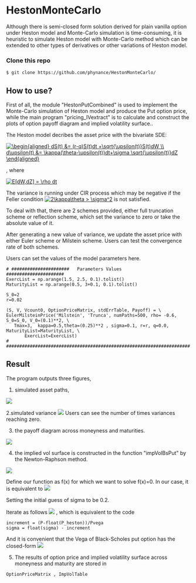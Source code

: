 # HestonMonteCarlo

Although there is semi-closed form solution derived for plain vanilla option under Heston model and Monte-Carlo simulation is time-consuming, it is heuristic to simulate Heston model with Monte-Carlo method which can be extended to other types of derivatives or other variations of Heston model.

### Clone this repo
`$ git clone https://github.com/phynance/HestonMonteCarlo/`


## How to use?
First of all, the module "HestonPutCombined" is used to implement the Monte-Carlo simulation of Heston model and produce the Put option price, while the main program "pricing_IVextract" is to calculate and construct the plots of option payoff diagram and implied volatility surface..


The Heston model decribes the asset price with the bivariate SDE:

<a href="https://www.codecogs.com/eqnedit.php?latex=\begin{aligned}&space;dS(t)&space;&=&space;(r-q)S(t)dt&space;&plus;\sqrt{\upsilon(t)}S(t)dW&space;\\&space;d\upsilon(t)&space;&=&space;\kappa(\theta-\upsilon(t))dt&plus;\sigma&space;\sqrt{\upsilon(t)}dZ&space;\end{aligned}" target="_blank"><img src="https://latex.codecogs.com/gif.latex?\begin{aligned}&space;dS(t)&space;&=&space;(r-q)S(t)dt&space;&plus;\sqrt{\upsilon(t)}S(t)dW&space;\\&space;d\upsilon(t)&space;&=&space;\kappa(\theta-\upsilon(t))dt&plus;\sigma&space;\sqrt{\upsilon(t)}dZ&space;\end{aligned}" title="\begin{aligned} dS(t) &= (r-q)S(t)dt +\sqrt{\upsilon(t)}S(t)dW \\ d\upsilon(t) &= \kappa(\theta-\upsilon(t))dt+\sigma \sqrt{\upsilon(t)}dZ \end{aligned}" /></a>

, where

<a href="https://www.codecogs.com/eqnedit.php?latex=E[dW,dZ]&space;=&space;\rho&space;dt" target="_blank"><img src="https://latex.codecogs.com/gif.latex?E[dW,dZ]&space;=&space;\rho&space;dt" title="E[dW,dZ] = \rho dt" /></a>

The variance is running under CIR process which may be negative if the Feller condition <a href="https://www.codecogs.com/eqnedit.php?latex=2\kappa\theta&space;>&space;\sigma^2" target="_blank"><img src="https://latex.codecogs.com/gif.latex?2\kappa\theta&space;>&space;\sigma^2" title="2\kappa\theta > \sigma^2" /></a> is not satisfied.

To deal with that, there are 2 schemes provided, either full truncation scheme or reflection scheme, which set the variance to zero or take the absolute value of it. 



After generating a new value of variance, we update the asset price with either Euler scheme or Milstein scheme. Users can test the convergence rate of both schemes.

Users can set the values of the model parameters here. 
```
# ######################   Parameters Values     ######################
ExercList = np.arange(1.5, 2.5, 0.1).tolist()
MaturityList = np.arange(0.5, 3+0.1, 0.1).tolist()

S_0=2
r=0.02

(S, V, Vcount0, OptionPriceMatrix, stdErrTable, Payoff) = \
EulerMilsteinPrice('Milstein', 'Trunca', numPaths=500, rho= -0.6, S_0=S_0, V_0=(0.1)**2, \
   Tmax=3,  kappa=0.5,theta=(0.25)**2 , sigma=0.1, r=r, q=0.0, MaturityList=MaturityList, \
       ExercList=ExercList)
# ######################################################################
```

## Result
The program outputs three figures, 
1. simulated asset paths, 
<img src="https://github.com/phynance/HestonMonteCarlo/blob/master/simulatedAssetPath.png">

2.simulated variance
<img src="https://github.com/phynance/HestonMonteCarlo/blob/master/simulatedVariance.png">
Users can see the number of times variances reaching zero.

3. the payoff diagram across moneyness and maturities. 
<img src="https://github.com/phynance/HestonMonteCarlo/blob/master/payoffDiagram.png">

4. the implied vol surface is constructed in the function "impVolBsPut" by the Newton-Raphson method. 
<img src="https://github.com/phynance/HestonlMonteCarlo-ImpliedVolSurfaceConstruction/blob/master/ImpliedVolSurface.png">

Define our function as f(x) for which we want to solve f(x)=0. In our case, it is equivalent to <img src="https://latex.codecogs.com/svg.image?f(\sigma)&space;=&space;P_{BS}&space;-&space;P_{Heston}&space;" /></a> 

Setting the initial guess of sigma to be 0.2.  

Iterate as follows <img src="https://latex.codecogs.com/svg.image?\sigma_{n&plus;1}&space;=&space;\sigma_{n}&space;-&space;&space;&space;&space;\frac{P_{BS}(\sigma)&space;-&space;P_{Heston}(\sigma)}&space;&space;{\frac{\partial&space;P_{BS}}{\partial\sigma}}" /></a> ,
which is equivalent to the code

```
increment = (P-float(P_heston))/Pvega  
sigma = float(sigma) - increment
```
And it is convenient that the Vega of Black-Scholes put option has the closed-form 
<img src="https://latex.codecogs.com/svg.image?Vega&space;=&space;S\sqrt{TN'(d_1)}" /></a> 



5. The results of option price and implied volatility surface across moneyness and maturity are stored in 
```
OptionPriceMatrix , ImpVolTable
```
